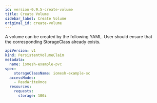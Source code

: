 ```yaml
---
id: version-0.9.5-create-volume
title: Create Volume
sidebar_label: Create Volume
original_id: create-volume
---
```


A volume can be created by the following YAML. User should ensure that the corresponding StorageClass already exists.

```yaml
apiVersion: v1
kind: PersistentVolumeClaim
metadata:
  name: iomesh-example-pvc
spec:
    storageClassName: iomesh-example-sc
  accessModes:
    - ReadWriteOnce
  resources:
    requests:
      storage: 10Gi
```
